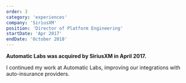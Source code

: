 ```yaml
---
order: 3
category: 'experiences'
company: 'SiriusXM'
position: 'Director of Platform Engineering'
startDate: 'Apr 2017'
endDate: 'October 2018'
---
```


**Automatic Labs was acquired by SiriusXM in April 2017.**

I continued my work at Automatic Labs, improving our integrations with auto-insurance providers.
